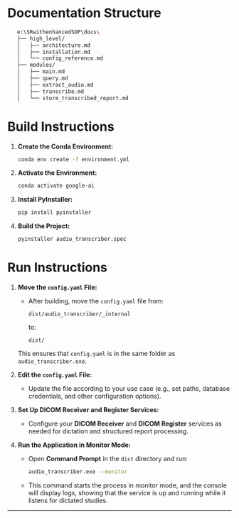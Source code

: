 # Documentation Structure

```bash
   e:\SRwithenhancedSOP\docs\
   ├── high_level/
   │   ├── architecture.md
   │   ├── installation.md
   │   └── config_reference.md
   ├── modules/
   │   ├── main.md
   │   ├── query.md
   │   ├── extract_audio.md
   │   ├── transcribe.md
   │   └── store_transcribed_report.md
```

# Build Instructions

1. **Create the Conda Environment:**
   ```bash
   conda env create -f environment.yml
   ```
2. **Activate the Environment:**
   ```bash
   conda activate google-ai
   ```
3. **Install PyInstaller:**
   ```bash
   pip install pyinstaller
   ```
4. **Build the Project:**
   ```bash
   pyinstaller audio_transcriber.spec
   ```

# Run Instructions

1. **Move the `config.yaml` File:**
   - After building, move the `config.yaml` file from:
     ```
     dist/audio_transcriber/_internal
     ```
     to:
     ```
     dist/
     ```
   This ensures that `config.yaml` is in the same folder as `audio_transcriber.exe`.

2. **Edit the `config.yaml` File:**
   - Update the file according to your use case (e.g., set paths, database credentials, and other configuration options).

3. **Set Up DICOM Receiver and Register Services:**
   - Configure your **DICOM Receiver** and **DICOM Register** services as needed for dictation and structured report processing.

4. **Run the Application in Monitor Mode:**
   - Open **Command Prompt** in the `dist` directory and run:
     ```bash
     audio_transcriber.exe --monitor
     ```
   - This command starts the process in monitor mode, and the console will display logs, showing that the service is up and running while it listens for dictated studies.

--- 


